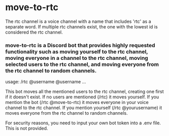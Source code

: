# move-to-rtc

The rtc channel is a voice channel with a name that includes 'rtc' as a separate word. If multiple rtc channels exist, the one with the lowest id is considered the rtc channel.

### move-to-rtc is a Discord bot that provides highly requested functionality such as moving yourself to the rtc channel, moving everyone in a channel to the rtc channel, moving selected users to the rtc channel, and moving everyone from the rtc channel to random channels.

usage: /rtc @username @username ...

This bot moves all the mentioned users to the rtc channel, creating one first if it doesn't exist. If no users are mentioned (/rtc) it moves yourself. If you mention the bot (/rtc @move-to-rtc) it moves everyone in your voice channel to the rtc channel. If you mention yourself (/rtc @yourusername) it moves everyone from the rtc channel to random channels.

For security reasons, you need to input your own bot token into a .env file. This is not provided.
